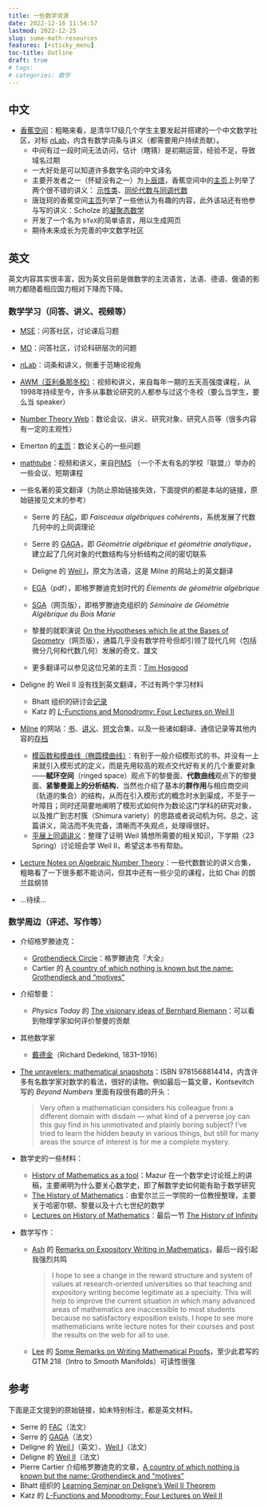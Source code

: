 ```yaml
---
title: 一些数学资源
date: 2022-12-16 11:54:57
lastmod: 2022-12-25
slug: some-math-resources
features: [+sticky_menu]
toc-title: Outline
draft: true
# tags:
# categories: 数学
---
```


## 中文

<!-- more -->

* [香蕉空间](https://www.bananaspace.org/)：粗略来看，是清华17级几个学生主要发起并搭建的一个中文数学社区，对标 [$n$Lab](https://ncatlab.org/nlab/show/HomePage)，内含有数学词条与讲义（都需要用户持续贡献）。
  * 中间有过一段时间无法访问，估计（瞎猜）是初期运营，经验不足，导致域名过期
  * 一大好处是可以知道许多数学名词的中文译名
  * 主要开发者之一（怀疑没有之一）为[卜辰璟](https://people.maths.ox.ac.uk/bu/about/)，香蕉空间中的[主页](https://www.bananaspace.org/wiki/%E7%94%A8%E6%88%B7:BCJ)上列举了两个很不错的讲义： [示性类](https://www.bananaspace.org/wiki/%E8%AE%B2%E4%B9%89:%E7%A4%BA%E6%80%A7%E7%B1%BB)、[同伦代数与同调代数](https://www.bananaspace.org/wiki/%E8%AE%B2%E4%B9%89:%E5%90%8C%E4%BC%A6%E4%BB%A3%E6%95%B0%E4%B8%8E%E5%90%8C%E8%B0%83%E4%BB%A3%E6%95%B0)
  * 唐珑珂的香蕉空间[主页](https://www.bananaspace.org/wiki/%E7%94%A8%E6%88%B7:%E6%95%B0%E5%AD%A6%E8%BF%B7)列举了一些他认为有趣的内容，此外该站还有他参与写的讲义：Scholze 的[凝聚态数学](https://www.bananaspace.org/wiki/%E8%AE%B2%E4%B9%89:%E5%87%9D%E8%81%9A%E6%80%81%E6%95%B0%E5%AD%A6)
  * 开发了一个名为 `bTeX`的简单语言，用以生成网页
  * 期待未来成长为完善的中文数学社区



## 英文

英文内容其实很丰富，因为英文目前是做数学的主流语言，法语、德语、俄语的影响力都随着相应国力相对下降而下降。

### 数学学习（问答、讲义、视频等）

* [MSE](https://math.stackexchange.com/)：问答社区，讨论课后习题
* [MO](https://mathoverflow.net/)：问答社区，讨论科研层次的问题
* [$n$Lab](https://ncatlab.org/nlab/show/HomePage)：词条和讲义，侧重于范畴论视角
* [AWM（亚利桑那冬校）](https://swc-math.github.io/aws/index.html)：视频和讲义，来自每年一期的五天高强度课程，从1998年持续至今，许多从事数论研究的人都参与过这个冬校（要么当学生，要么当 speaker）
* [Number Theory Web](http://www.numbertheory.org/ntw/)：数论会议、讲义、研究对象、研究人员等（很多内容有一定的主观性）
* Emerton 的[主页](http://www.math.uchicago.edu/~emerton/research.html#students)：数论关心的一些问题
* [mathtube](https://www.mathtube.org/)：视频和讲义，来自[PIMS](https://www.pims.math.ca/) （一个不太有名的学校『联盟』）举办的一些会议、短期课程
* 一些名著的英文翻译（为防止原始链接失效，下面提供的都是本站的链接，原始链接见文末的参考）

  * Serre 的 [FAC](/materials/Serre-FAC.pdf)，即 *Faisceaux algébriques cohérents*，系统发展了代数几何中的上同调理论 

  * Serre 的 [GAGA](/materials/Serre-GAGA.pdf)，即 *Géométrie algébrique et géométrie analytique*，建立起了几何对象的代数结构与分析结构之间的密切联系
  * Deligne 的 [Weil I](/materials/Deligne-Weil_I.pdf)，原文为法语，这是 Milne 的网站上的英文翻译
  * [EGA](https://github.com/ryankeleti/ega)（pdf），即格罗滕迪克划时代的 *Éléments de géométrie algébrique*
  * [SGA](https://thosgood.com/sga/sga-1/index.html)（网页版），即格罗滕迪克组织的 *Séminaire de Géométrie Algébrique du Bois Marie*
  * 黎曼的就职演说 [On the Hypotheses which lie at the Bases of Geometry](https://www.maths.tcd.ie/pub/HistMath/People/Riemann/Geom/WKCGeom.html)（网页版），通篇几乎没有数学符号但却引领了现代几何（包括微分几何和代数几何）发展的奇文、雄文
  * 更多翻译可以参见这位兄弟的主页：[Tim Hosgood](https://thosgood.com/translations/)
* Deligne 的 Weil II 没有找到英文翻译，不过有两个学习材料

  * Bhatt 组织的研讨会[记录](/materials/Bhatt-Weil_II_Seminar.pdf)
  * Katz 的 [*L*-Functions and Monodromy: Four Lectures on Weil II](https://web.math.princeton.edu/~nmk/arizona34.pdf)
* [Milne](https://www.jmilne.org/math/index.html) 的网站：[书](https://www.jmilne.org/math/Books/index.html)、[讲义](https://www.jmilne.org/math/CourseNotes/index.html)、[短文](https://www.jmilne.org/math/xnotes/index.html)合集，以及一些诸如翻译、通信记录等其他内容的[存档](https://www.jmilne.org/math/Documents/index.html)

  * [模函数和模曲线（椭圆模曲线）](/materials/Milne-MF.pdf)：有别于一般介绍模形式的书，并没有一上来就引入模形式的定义，而是先用较高的观点交代好有关的几个重要对象——**赋环空间**（ringed space）观点下的黎曼面、**代数曲线**观点下的黎曼面、**紧黎曼面上的分析结构**，当然也介绍了基本的**群作用**与相应商空间（轨道的集合）的结构，从而在引入模形式的概念时水到渠成，不至于一叶障目；同时还简要地阐明了模形式如何作为数论这门学科的研究对象，以及推广到志村簇（Shimura variety）的思路或者说动机为何。总之，这篇讲义，简洁而不失完备，清晰而不失观点，处理得很好。
  * [平展上同调讲义](http://jmilne.org/math/CourseNotes/lec.html)：整理了证明 Weil 猜想所需要的相关知识，下学期（23 Spring）讨论班会学 Weil II，希望这本书有帮助。
* [Lecture Notes on Algebraic Number Theory](http://www.fen.bilkent.edu.tr/~franz/LN/LN-ant.html)：一些代数数论的讲义合集，粗略看了一下很多都不能访问，但其中还有一些少见的课程，比如 Chai 的朗兰兹纲领
* ...待续...

### 数学周边（评述、写作等）

* 介绍格罗滕迪克：

  * [Grothendieck Circle](http://grothendieckcircle.org/)：格罗滕迪克『大全』
  * Cartier 的 [A country of which nothing is known but the name: Grothendieck and “motives”](/materials/Cartier-Grothendieck.pdf)

* 介绍黎曼：

  * *Physics Today* 的 [The visionary ideas of Bernhard Riemann](https://physicstoday.scitation.org/doi/pdf/10.1063/1.3034057)：可以看到物理学家如何评价黎曼的贡献

    <!-- Jaggi 发表在 -->

* 其他数学家

  * [戴德金](https://plato.stanford.edu/entries/dedekind-foundations/)（Richard Dedekind, 1831–1916）

* [The unravelers: mathematical snapshots](https://www.maa.org/press/maa-reviews/the-unravelers-mathematical-snapshots)：ISBN 9781568814414，内含许多有名数学家对数学的看法，很好的读物。例如最后一篇文章，Kontsevitch 写的 *Beyond Numbers* 里面有段很有趣的开头：

  > Very often a mathematician considers his colleague from a different domain with disdain — what kind of a perverse joy can this guy find in his unmotivated and plainly boring subject? I’ve tried to learn the hidden beauty in various things, but still for many areas the source of interest is for me a complete mystery.

* 数学史的一些材料：

  * [History of Mathematics as a tool](https://people.math.harvard.edu/~mazur/papers/History.tool.pdf)：Mazur 在一个数学史讨论班上的讲稿，主要阐明为什么要关心数学史，即了解数学史如何能有助于数学研究
  * [The History of Mathematics](https://www.maths.tcd.ie/pub/HistMath/)：由爱尔兰三一学院的一位教授整理，主要关于哈密尔顿、黎曼以及十六七世纪的数学
  * [Lectures on History of Mathematics](https://www.math.tamu.edu/~don.allen/history/m629_97a.html)：最后一节 [The History of Infinity](https://www.math.tamu.edu/~don.allen/history/infinity.pdf)

* 数学写作：

  * [Ash](https://faculty.math.illinois.edu/~r-ash) 的 [Remarks on Expository Writing in Mathematics](https://faculty.math.illinois.edu/~r-ash/Remarks.pdf)，最后一段引起我强烈共鸣

    > I hope to see a change in the reward structure and system of values at research-oriented universities so that teaching and expository writing become legitimate as a specialty. This will help to improve the current situation in which many advanced areas of mathematics are inaccessible to most students because no satisfactory exposition exists. I hope to see more mathematicians write lecture notes for their courses and post the results on the web for all to use.

  * [Lee](https://sites.math.washington.edu/~lee/) 的 [Some Remarks on Writing Mathematical Proofs](https://sites.math.washington.edu/~lee/Writing/writing-proofs.pdf)，至少此君写的 GTM 218（Intro to Smooth Manifolds）可读性很强

## 参考

下面是正文提到的原始链接，如未特别标注，都是英文材料。

* Serre 的 [FAC](https://achinger.impan.pl/fac/fac.pdf)（法文）
* Serre 的 [GAGA](https://web.archive.org/web/20180728222951/http://ms.mcmaster.ca/~arnoldt/Serre-GAGA.dvi)（法文）
* Deligne 的 [Weil I](https://www.jmilne.org/math/Documents/DeligneWeilI.pdf)（英文）、[Weil I](http://www.numdam.org/item/PMIHES_1974__43__273_0.pdf)（法文）
* Deligne 的 [Weil II](http://www.numdam.org/item/PMIHES_1980__52__137_0.pdf)（法文）
* Pierre Cartier 介绍格罗滕迪克的文章，[A country of which nothing is known but the name: Grothendieck and “motives”](http://xahlee.info/math/i/Alexander_Grothendieck_cartier.pdf)
* Bhatt 组织的 [Learning Seminar on Deligne’s Weil II Theorem](https://www.math.purdue.edu/~murayama/Weil%20II.pdf)
* Katz 的 [*L*-Functions and Monodromy: Four Lectures on Weil II](https://web.math.princeton.edu/~nmk/arizona34.pdf)
